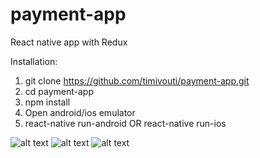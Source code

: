# payment-app
React native app with Redux

Installation:
1. git clone https://github.com/timivouti/payment-app.git
2. cd payment-app
3. npm install
4. Open android/ios emulator
5. react-native run-android OR react-native run-ios

![alt text](https://i.imgur.com/RourhpV.png "Eka")
![alt text](https://i.imgur.com/h64t0sA.png "Toka")
![alt text](https://i.imgur.com/vpmaOdm.png "Kolmas")

